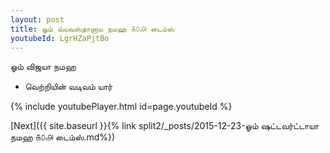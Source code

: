 ```yaml
---
layout: post
title: ஓம் வ்யவஸ்தானாய நமஹ ௧௦௮ டைம்ஸ்
youtubeId: LgrHZaPjtBo
---
```

 
 
 ஓம் விஜயா நமஹ  
 
 -  வெற்றியின் வடிவம் யார் 
 
  
 
  
 
 
 
 
 
 


{% include youtubePlayer.html id=page.youtubeId %}
 
[Next]({{ site.baseurl }}{% link  split2/_posts/2015-12-23-ஓம் ஷட்டவர்ட்டாயா நமஹ ௧௦௮ டைம்ஸ்.md%})
 
